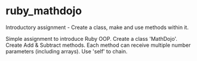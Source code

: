 # ruby_mathdojo
Introductory assignment - Create a class, make and use methods within it. 

Simple assignment to introduce Ruby OOP.
Create a class 'MathDojo'. 
Create Add & Subtract methods. 
Each method can receive multiple number parameters (including arrays). 
Use 'self' to chain. 
